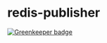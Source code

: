 # redis-publisher

[![Greenkeeper badge](https://badges.greenkeeper.io/violinist-dev/redis-publisher.svg)](https://greenkeeper.io/)